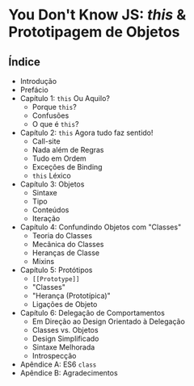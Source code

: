 # You Don't Know JS: *this* & Prototipagem de Objetos

## Índice

* Introdução
* Prefácio
* Capítulo 1: `this` Ou Aquilo?
	* Porque `this`?
	* Confusões
	* O que é `this`?
* Capítulo 2: `this` Agora tudo faz sentido!
	* Call-site
	* Nada além de Regras
	* Tudo em Ordem
	* Exceções de Binding
	* `this` Léxico
* Capítulo 3: Objetos
	* Sintaxe
	* Tipo
	* Conteúdos
	* Iteração
* Capítulo 4: Confundindo Objetos com "Classes"
	* Teoria do Classes
	* Mecânica do Classes
	* Heranças de Classe
	* Mixins
* Capítulo 5: Protótipos
	* `[[Prototype]]`
	* "Classes"
	* "Herança (Prototípica)"
	* Ligações de Objeto
* Capítulo 6: Delegação de Comportamentos
	* Em Direção ao Design Orientado à Delegação
	* Classes vs. Objetos
	* Design Simplificado
	* Sintaxe Melhorada
	* Introspecção
* Apêndice A: ES6 `class`
* Apêndice B: Agradecimentos

